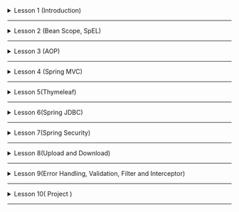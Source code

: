 <details>
<summary>Lesson 1 (Introduction)</summary>

* **Store** va **Item** nomli classlarni yozing. Store Classida Item classni fieldi sifatida e'lon qiling.
* XML Based konfiguratsiya bilan tepada yozilgan 2ta classni beanga aylantiring.
* **Store** va **Item** **bean** larini **SI** va **DI** bilan bog'lang.
* **SI** va **DI** ni amalga oshirayotgan vaqtingizda **c** va **p** **namespace** lardan foydalaning.
* Yuqoridagi **Class** lardan **bean** lar yasash hamda ularni **wire** qilishda **Java Config** ham **Auto Config**
  usullaridan ham foydalaning.
* **Student** nomli **bean** yarating va uni ichida fanlarni **List** va xar bitta fan va uni bahosini saqlaydigan **Map
  ** fieldlari bo'lsin.

</details>

------



<details>
<summary>Lesson 2 (Bean Scope, SpEL)</summary>

* XML Based konfiguratsiyadan foydalanib **City** nomli beani yarating va uni 3ta field
  bo'lsin `name`, `numberOfPeople`, `size` va ushbu bean scope ni prototype qiling.
* `city.properties` degan file dan yuqorida `city` `bean ini` `field` lariga qiymatlarni **SpEL** dan foydalangan xolda
  bering.
* Tepada aytib o'tilgan 2ta vazifani **Java Config** bilan amalga oshiring.

# Example

```java

@Component
public class SomethingBean {

    @Value("#{1 + 2}")
    public int somethingValue;

    // ...
}
```

</details>



------

<details>
<summary>Lesson 3 (AOP)</summary>

* `Transform` nomli class yarating va uni ichida **1..10** gacha bo'lgan sonlarni ekranga chiqaruvchi start()
  nomli `method`
  yozing va ushbu `method` chaqirilganda `method` bajarilishidan oldin va keyin log tashlaydigan dastur yozing. XML
  Based
  konfiguratsiyadan foydalanib. _**Before**, **After** va **AfterReturning** **Advice** laridan foydalaning_.
* `Transform` `class` ni start `method` chaqirilganda endi `exception` sodir bo'lsa log tashlaydigan dastur yozing.
* Va Yuqoridagi Topshiriqlarni **Java Config** yordamida amalga oshiring.

# Example

```java

@Aspect
@Component
public class TransformAspect {
    // ...
}
```

</details>

------

<details>
<summary>Lesson 4 (Spring MVC)</summary>

* `Todo` hamda `TodoController` degan `class` lar yarating.
* `TodoController` da `Todo` larni `List` tini saqlovchi field bo'lsin.
* `/todos` degan `api` yarating va undan todo larni `list` tini `html table` ga chizib response sifatida qaytaring.
* # THMELEAF VA HTML FAYLLARDAN FOYDALANILMASIN !

</details>

------

<details>
<summary>Lesson 5(Thymeleaf)</summary>

* **Todo Application** yarating.

```java 
import java.time.LocalDateTime;

class Todo {
    private Integer id;
    private String title;
    private String priority;
    private LocalDateTime createdAt;
    // constructors
    // getters and setters
}
```

* `todo` qo'shadigan, `todo` ni o'chiradigan qiladigan, `todo` ni update qiladigan `page` yarating.
* `todo` ni larni listini ko'rsatadigan `html page` yarating va shu `page` da `todo` larni listini chizing !
* `todo` listalarida eng oxirigi qo'shilgan todo eng biringchilikda chiqsin.

# Todo lar List DA saqlansin DataBase da emas

</details>

------

<details>
<summary>Lesson 6(Spring JDBC)</summary>

* Lesson 5 dagi vazifani `JdbcTemplate` bilan qiling !
* Lesson 5 vazifasidagi `insert` larni `SimpleJDBCInsert` bilan qiling qolgan operation larda(_delete, update,
  select_) `JdbcTemplate` dan foydalaning !
* Lesson 5 dagi vazifani `NamedParameterJdbcTemplate` bilan qiling !
* Lesson 5 dagi vazifani `SimpleJDBCCall` bilan qiling ! (`database` da _save, delete, update, getAll_ degan `function`
  lar yaratishingiz kerak bo'ladi.!)

</details>

------

<details>
<summary>Lesson 7(Spring Security)</summary>

* Lesson 6 dagi vazifaga `spring security` ni qo'shing.
* User `Login` va `Register` qilishi uchun `page` va `controller` lar yarating.
* Xar Bir `USER` o'ziga tegishli bo'lgan todo lar ustidagina `CRUD` amalini bajara olsin.
* Dastur da `USER` ham da `ADMIN` degan `Rollar` bo'lsin `ADMIN` lar oddiy userlar qila oladigan ishlarni qila olish
  bilan birga oddiy user larni `block` ham qila olsin. `block` langan userlar `login` qila olmasin.

</details>

------

<details>
<summary>Lesson 8(Upload and Download)</summary>

* Lesson 7 dagi vazifaga `user register` qilayotgan payt da `profil` uchun rasm ham yuklang.
* Va yuklangan rasm doyim `Login` qilinganidan keyin Barchar `Page` larda `navbar` da chiqib tursin kichik qilib.
* Va shu `application` ni `localization` qiling.

</details>

------

<details>
<summary>Lesson 9(Error Handling, Validation, Filter and Interceptor)</summary>

* Lesson 8 dagi vazifada `register user` qilayotgan vaqtingizda formaga validation qo'shing. Va Ma'lum tekshiruvlardan
  o'ta olmasaxatolik xabarini chiqaring.
* Lesson 8 dagi vazifada `create todo` qilayotgan vaqtingizda formaga validation qo'shing. Va Ma'lum tekshiruvlardan
  o'ta olmasaxatolik xabarini user ni `til`ida chiqaring.
* Masalan `/todos/2` ga `request` jo'natilganda agar `id` si `2` ga teng bo'lgan `todo`
  topilmasa `TodoNotFoundException` ni `throw` qiling va shu `TodoNotFoundException` uchun `ExceptionHandler` yozing.

</details>

------

<details>
<summary>Lesson 10( Project )</summary>

**Weather Service**. Ob havo ma'lumotlarni beruvchi dastur yozing. Ushbu dasturda **Admin** va **User** 
alohida API lar bo'ladi. 

* Admin API
  * `User List` - barcha userlarni list olishi mumkin
  * `User Detail` - user qaysi citylarga subscribe bo'lgani ro'yxatni va userga tegishli ma'lumotlarni olishi mumkin.
  * `User Edit` - user edit qilishi ham mumkin.
  * `Cities List` - Citylarni list olishi ham mumkin.
  * `Edit City` - City edit qila olishi ham mumkin.
  * `Add City` - City qo'sha olishi ham mumkin.
* User API
  * `Register` - user registeratsiya qilib keyin API foydalana olishi kerak.
  * `Login` - username va password orqali login qiladi.
  * `Cities List` - City larni list olishi mumkin.
  * `Subscribe To City` - City subscribe qila olishi mumkin.
  * `Get Subscriptions` - Subscribe bo'lgan Citylarni ob havo ma'lumotlarni olishi mumkin.
  1 kunlik, 1 haftalik va 1 oylik
</details>

------
